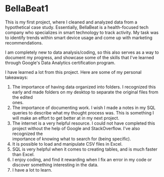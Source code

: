 # BellaBeat1
This is my first project, where I cleaned and analyzed data from a hypothetical case study. Essentially, BellaBeat is a health-focused tech company who specializes in smart technology to track activity. My task was to identify trends within smart device usage and come up with marketing recommendations.

I am completely new to data analysis/coding, so this also serves as a way to document my progress, and showcase some of the skills that I've learned through Google's Data Analytics certification program.

I have learned a lot from this project. Here are some of my personal takeaways:
  1. The importance of having data organized into folders. I recognized this early and made folders on my desktop to separate the original files from the edited    
     ones.
  3. The importance of documenting work. I wish I made a notes in my SQL queries to describe what my thought process was. This is something I will make an effort to      get better at in my next project.
  4. The internet is a very helpful resource. I could not have completed this project without the help of Google and StackOverflow. I've also recognized the      
     importance of knowing what to search for (being specific).
  5. It is possible to load and manipulate CSV files in Excel.
  6. SQL is very helpful when it comes to creating tables, and is much faster than Excel.
  7. I enjoy coding, and find it rewarding when I fix an error in my code or discover something interesting in the data.
  8. I have a lot to learn. 
    
